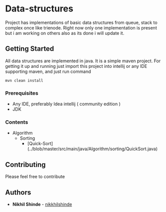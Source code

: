 # Data-structures

Project has implementations of basic data structures from queue, stack
to complex once like trienode.
Right now only one implementation is present but i am working on others also
as its done i will update it.

## Getting Started

All data structures are implemented in java.
It is a simple maven project. For getting it up and running
just import this project into intellij or any IDE supporting 
maven, and just run command 
```$xslt
mvn clean install
```

### Prerequisites

- Any IDE, preferably Idea intellij ( community edition )
- JDK

### Contents

- Algorithm 
    - Sorting 
        - [Quick-Sort] (../blob/master/src/main/java/Algorithm/sorting/QuickSort.java)

## Contributing

Please feel free to contribute

## Authors

* **Nikhil Shinde** - [nikkhilshinde](https://github.com/nikkkhilshinde)


